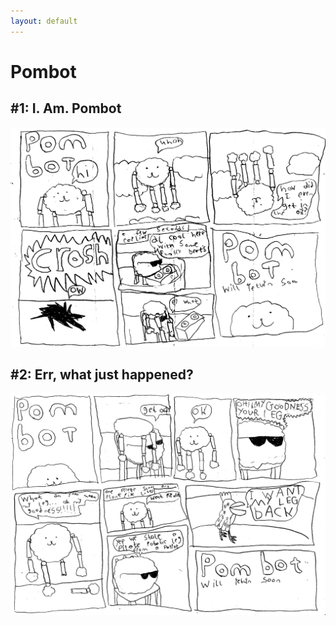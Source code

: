 ```yaml
---
layout: default
---
```


# Pombot

## #1: I. Am. Pombot

![#1](/img/pombot_001.png)

## #2: Err, what just happened?

![#1](/img/pombot_002.png)